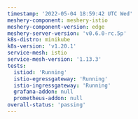 ```yaml
---
timestamp: '2022-05-04 18:59:42 UTC Wed'
meshery-component: meshery-istio
meshery-component-version: edge
meshery-server-version: 'v0.6.0-rc.5p'
k8s-distro: minikube
k8s-version: 'v1.20.1'
service-mesh: istio
service-mesh-version: '1.13.3'
tests:
  istiod: 'Running'
  istio-egressgateway: 'Running'
  istio-ingressgateway: 'Running'
  grafana-addon: null
  prometheus-addon: null
overall-status: 'passing'
---
```

